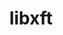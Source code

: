 ---
title: "libxft"
layout: cache
categories: [package, develop]
meta: {"compilers": ["gcc@=11.4.0"], "num_specs": 11, "num_specs_by_stack": {"e4s": 5, "hep": 6, "root": 11}, "oss": ["ubuntu22.04"], "platforms": ["linux"], "stacks": ["e4s", "hep", "root"], "targets": ["x86_64_v3"], "versions": ["2.3.8"]}
spec_details: [{"compiler": "gcc@=11.4.0", "hash": "2rtmzxk2owiopfcrdz22j74xjodzoffz", "os": "ubuntu22.04", "platform": "linux", "size": "-", "stacks": ["hep", "root"], "target": "x86_64_v3", "variants": ["build_system=autotools"], "versions": ["2.3.8"]}, {"compiler": "gcc@=11.4.0", "hash": "5b3csv6tg2g5r2q7pyi4rsuvkl4cqgmf", "os": "ubuntu22.04", "platform": "linux", "size": "-", "stacks": ["hep", "root"], "target": "x86_64_v3", "variants": ["build_system=autotools"], "versions": ["2.3.8"]}, {"compiler": "gcc@=11.4.0", "hash": "byargloexp2d7armxrruarws2tpaggcz", "os": "ubuntu22.04", "platform": "linux", "size": "-", "stacks": ["hep", "root"], "target": "x86_64_v3", "variants": ["build_system=autotools"], "versions": ["2.3.8"]}, {"compiler": "gcc@=11.4.0", "hash": "cmxgzaod75ujvvqvhlzraxa7cw4p5pkp", "os": "ubuntu22.04", "platform": "linux", "size": "-", "stacks": ["e4s", "root"], "target": "x86_64_v3", "variants": ["build_system=autotools"], "versions": ["2.3.8"]}, {"compiler": "gcc@=11.4.0", "hash": "dpx5dh23zson35bdm5bmbzu66z5f45aj", "os": "ubuntu22.04", "platform": "linux", "size": "-", "stacks": ["hep", "root"], "target": "x86_64_v3", "variants": ["build_system=autotools"], "versions": ["2.3.8"]}, {"compiler": "gcc@=11.4.0", "hash": "gtafgmxa2s7phypejlvxveq5gpbcwjqu", "os": "ubuntu22.04", "platform": "linux", "size": "-", "stacks": ["e4s", "root"], "target": "x86_64_v3", "variants": ["build_system=autotools"], "versions": ["2.3.8"]}, {"compiler": "gcc@=11.4.0", "hash": "janebptsui5z2caczvm3bietls57huui", "os": "ubuntu22.04", "platform": "linux", "size": "-", "stacks": ["e4s", "root"], "target": "x86_64_v3", "variants": ["build_system=autotools"], "versions": ["2.3.8"]}, {"compiler": "gcc@=11.4.0", "hash": "mvkufca2mugo254eg7jfacdkr2mchesz", "os": "ubuntu22.04", "platform": "linux", "size": "-", "stacks": ["e4s", "root"], "target": "x86_64_v3", "variants": ["build_system=autotools"], "versions": ["2.3.8"]}, {"compiler": "gcc@=11.4.0", "hash": "o245biy5pe4nlns6u6g2bhvjdh4m7xel", "os": "ubuntu22.04", "platform": "linux", "size": "-", "stacks": ["e4s", "root"], "target": "x86_64_v3", "variants": ["build_system=autotools"], "versions": ["2.3.8"]}, {"compiler": "gcc@=11.4.0", "hash": "t2jjqjgdy5mjr4emiqfmek5jxk7tamk7", "os": "ubuntu22.04", "platform": "linux", "size": "-", "stacks": ["hep", "root"], "target": "x86_64_v3", "variants": ["build_system=autotools"], "versions": ["2.3.8"]}, {"compiler": "gcc@=11.4.0", "hash": "zcgdforc5f25dnwjd3hpazdypop22v24", "os": "ubuntu22.04", "platform": "linux", "size": "-", "stacks": ["hep", "root"], "target": "x86_64_v3", "variants": ["build_system=autotools"], "versions": ["2.3.8"]}]
---